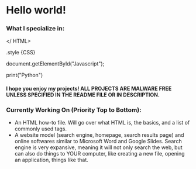 # Hello world!
### What I specialize in:

</ HTML>

.style {CSS}

document.getElementById("Javascript");

print("Python")


#### I hope you enjoy my projects! ALL PROJECTS ARE MALWARE FREE UNLESS SPECIFIED IN THE README FILE OR IN DESCRIPTION.

### Currently Working On (Priority Top to Bottom):

 - An HTML how-to file. Will go over what HTML is, the basics, and a list of commonly used tags.
 - A website model (search engine, homepage, search results page) and online softwares similar to Microsoft Word and Google Slides. Search engine is very expansive, meaning it will not only search the web, but can also do things to YOUR computer, like creating a new file, opening an application, things like that.
